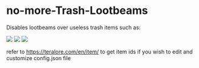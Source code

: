 # no-more-Trash-Lootbeams

Disables lootbeams over useless trash items such as:

<img src=https://teralore.com/items/icon_items/perfectcrestoftime_tex.png>
<img src=https://teralore.com/items/icon_items/refined_insecta13_tex.png>
<img src=https://teralore.com/items/icon_items/refinedplant_a11_tex.png>

refer to https://teralore.com/en/item/ to get item ids if you wish to edit and customize config.json file